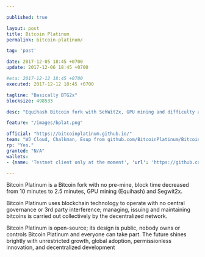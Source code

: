 ```yaml
---

published: true

layout: post
title: Bitcoin Platinum
permalink: bitcoin-platinum/

tag: 'past'

date: 2017-12-05 18:45 +0700
update: 2017-12-06 18:45 +0700

#eta: 2017-12-12 18:45 +0700
executed: 2017-12-12 18:45 +0700

tagline: "Basically BTG2x"
blocksize: 498533

desc: "Equihash Bitcoin fork with SehWit2x, GPU mining and difficulty adjustment every block."

feature: "/images/bplat.png"

official: "https://bitcoinplatinum.github.io/"
team: "WJ Cloud, Chalkman, Esup from github.com/BitcoinPlatinum/BitcoinPlatinum/graphs/contributors"
rp: "Yes."
granted: "N/A"
wallets:
- {name: 'Testnet client only at the moment', 'url': 'https://github.com/BitcoinPlatinum/BitcoinPlatinum/releases'}

---
```


Bitcoin Platinum is a Bitcoin fork with no pre-mine, block time decreased from 10 minutes to 2.5 minutes, GPU mining (Equihash) and Segwit2x.

Bitcoin Platinum uses blockchain technology to operate with no central governance or 3rd party interference; managing, issuing and maintaining bitcoins is carried out collectively by the decentralized network.

Bitcoin Platinum is open-source; its design is public, nobody owns or controls Bitcoin Platinum and everyone can take part. The future shines brightly with unrestricted growth, global adoption, permissionless innovation, and decentralized development
